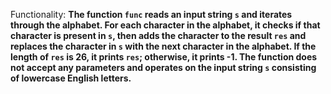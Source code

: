 Functionality: **The function `func` reads an input string `s` and iterates through the alphabet. For each character in the alphabet, it checks if that character is present in `s`, then adds the character to the result `res` and replaces the character in `s` with the next character in the alphabet. If the length of `res` is 26, it prints `res`; otherwise, it prints -1. The function does not accept any parameters and operates on the input string `s` consisting of lowercase English letters.**